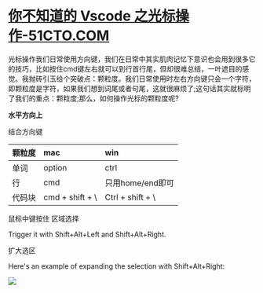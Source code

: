 # [你不知道的 Vscode 之光标操作-51CTO.COM](https://www.51cto.com/article/689632.html)

光标操作我们日常使用方向键，我们在日常中其实肌肉记忆下意识也会用到很多它的技巧，比如按住cmd键左右就可以到行首行尾，但却很难总结，一叶遮目的感觉。我抛砖引玉给个突破点：颗粒度。我们日常使用时左右方向键只会一个字符，即颗粒度是字符，如果我们想到词尾或者句尾，这就很麻烦了;这句话其实就标明了我们的重点：颗粒度;那么，如何操作光标的颗粒度呢?

**水平方向上**

结合方向键 

| 颗粒度 | mac             | win              |
| :----- | :-------------- | :--------------- |
| 单词   | option          | ctrl             |
| 行     | cmd             | 只用home/end即可 |
| 代码块 | cmd + shift + \ | Ctrl + shift + \ |

鼠标中键按住 区域选择

Trigger it with Shift+Alt+Left and Shift+Alt+Right.

扩大选区

Here's an example of expanding the selection with Shift+Alt+Right:

![](https://code.visualstudio.com/assets/docs/editor/codebasics/expandselection.gif)